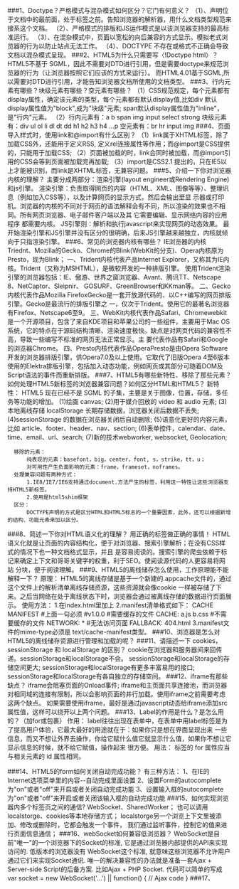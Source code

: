 ###1、Doctype？严格模式与混杂模式如何区分？它门有何意义？
     （1）、声明位于文档中的最前面，处于标签之前。告知浏览器的解析器，用什么文档类型规范来接系这个文档。
     （2）、严格模式的排版和JS运作模式是以该浏览器支持的最高标准运行。
     （3）、在混杂模式中，页面以宽松的向后兼容的方式显示。模拟老式浏览器的行为以防止站点无法工作。
     （4）、DOCTYPE 不存在或格式不正确会导致文档以混杂模式呈现。
###2、HTML5为什么只需要写〈!Doctype html〉？
      HTML5不基于 SGML，因此不需要对DTD进行引用，但是需要doctype来规范浏览器的行为（让浏览器按照它们应该的方式来运行）。
      而HTML4.01基于SGML,所以需要对DTD进行引用，才能告知浏览器文档所使用的文档类型。
###3、行内元素有哪些？块级元素有哪些？空元素有哪些？
     （1）CSS规范规定，每个元素都有display属性，确定该元素的类型，每个元素都有默认display值,比如div
         默认display属性值为"block",成为"块级"元素;  span默认display属性值为"inline"，是"行内"元素。
     （2）行内元素有：a b span img input select strong  块级元素有：div ul ol li dl dt dd h1 h2 
                   h3 h4 ...p    空元素有：br  hr  input  img
###4、页面导入样式时，使用link和@import有什么区别？
     （1）link属于XHTML标签，除了加载CSS外，还能用于定义RSS, 定义rel连接属性等作用；而@import是CSS提供的，只能用于加载CSS;
     （2）页面被加载的时，link会同时被加载，而@import引用的CSS会等到页面被加载完再加载;
     （3）import是CSS2.1 提出的，只在IE5以上才能被识别，而link是XHTML标签，无兼容问题。
###5、介绍一下你对浏览器内核的理解？
      主要分成两部分：渲染引擎(layout engineer或Rendering Engine)和js引擎。
      渲染引擎：负责取得网页的内容（HTML、XML、图像等等）、整理讯息（例如加入CSS等），以及计算网页的显示方式，然后会输出至显
      示器或打印机。浏览器的内核的不同对于网页的语法解释会有不同，所以渲染的效果也不相同。所有网页浏览器、电子邮件客户端以及其
      它需要编辑、显示网络内容的应用程序 都需要内核。
      JS引擎则：解析和执行javascript来实现网页的动态效果。
      最开始渲染引擎和JS引擎并没有区分的很明确，后来JS引擎越来越独立，内核就倾向于只指渲染引擎。
###6、常见的浏览器内核有哪些？
       IE浏览器的内核Triednt、Mozilla的Gecko、Chrome的Blink(WebKit的分支)、Opera内核原为Presto，现为Blink；
       一、Trident内核代表产品Internet Explorer，又称其为IE内核。Trident（又称为MSHTML），是微软开发的一种排版引擎。
          使用Trident渲染引擎的浏览器包括：IE、傲游、世界之窗浏览器、Avant、腾讯TT、Netscape 8、NetCaptor、Sleipnir、
          GOSURF、GreenBrowser和KKman等。
       二、Gecko内核代表作品Mozilla FirefoxGecko是一套开放源代码的、以C++编写的网页排版引擎。Gecko是最流行的排版引擎之
          一，仅次于Trident。使用它的最著名浏览器有Firefox、Netscape6至9。
       三、WebKit内核代表作品Safari、Chromewebkit 是一个开源项目，包含了来自KDE项目和苹果公司的一些组件，主要用于Mac OS
          系统，它的特点在于源码结构清晰、渲染速度极快。缺点是对网页代码的兼容性不高，导致一些编写不标准的网页无法正常显示。主
          要代表作品有Safari和Google的浏览器Chrome。
       四、Presto内核代表作品OperaPresto是由Opera Software开发的浏览器排版引擎，供Opera7.0及以上使用。它取代了旧版Opera
          4至6版本使用的Elektra排版引擎，包括加入动态功能，例如网页或其部分可随着DOM及Script语法的事件而重新排版。
###7、HTML5有哪些新特性、移除了那些元素？如何处理HTML5新标签的浏览器兼容问题？如何区分HTML和HTML5？
      新特性：
      HTML5 现在已经不是 SGML 的子集，主要是关于图像，位置，存储，多任务等功能的增加。
      (1)绘画 canvas;
      (2)用于媒介回放的 video 和 audio 元素;
      (3)本地离线存储 localStorage 长期存储数据，浏览器关闭后数据不丢失;
      (4)sessionStorage 的数据在浏览器关闭后自动删除;
      (5)语意化更好的内容元素，比如 article、footer、header、nav、section;
      (6)表单控件，calendar、date、time、email、url、search;
      (7)新的技术webworker, websocket, Geolocation;
      
      移除的元素：
          纯表现的元素：basefont，big，center，font, s，strike，tt，u；
          对可用性产生负面影响的元素：frame，frameset，noframes。
      处理兼容问题有两种方式：
          1.IE8/IE7/IE6支持通过document.方法产生的标签，利用这一特性让这些浏览器支持HTML5新标签。
          2.使用是html5shim框架
      区分：
          DOCTYPE声明的方式是区分HTML和HTML5标志的一个重要因素，此外，还可以根据新增的结构、功能元素来加以区分。
###8、简述一下你对HTML语义化的理解？
        用正确的标签做正确的事情！
        HTML语义化就是让页面的内容结构化，便于对浏览器、搜索引擎解析；在没有CSS样式的情况下也一种文档格式显示，并且
        是容易阅读的。搜索引擎的爬虫依赖于标记来确定上下文和哥哥关键字的权重，利于SEO。使阅读源代码的人更容易将网站
        分块，便于阅读理解。
###9、HTML5的离线储存怎么使用，工作原理能不能解释一下？
      原理：
         HTML5的离线存储是基于一个新建的.appcache文件的，通过这个文件上的解析清单离线存储资源，这些资源就会像cookie
         一样被存储了下来。之后当网络在处于离线状态下时，浏览器会通过被离线存储的数据进行页面展示。
                使用方法：
          1.在index.html里加上<html manifest="test.manifest">
           2.manifest清单格式如下：
          CACHE MANIFEST
          #上面一句必须
          #v1.0.0
          #需要缓存的文件
          CACHE:
          a.js
          b.css
          #不需要缓存的文件
          NETWORK:
          *
          #无法访问页面
          FALLBACK:
          404.html
          3.manifest文件的mime-type必须是 text/cache-manifest类型。
###10、浏览器是怎么对HTML5的离线储存资源进行管理和加载的呢？
###11、请描述一下 cookies，sessionStorage 和 localStorage 的区别？
        cookie在浏览器和服务器间来回传递。sessionStorage和localStorage不会。
        sessionStorage和localStorage的存储空间更大;
        sessionStorage和localStorage有更多丰富易用的接口;
        sessionStorage和localStorage有各自独立的存储空间。
###12、iframe有那些缺点？
        iframe会阻塞页面的Onload事件;
        iframe和主页面共享连接池，而浏览器对相同域的连接有限制，所以会影响页面的并行加载。使用iframe之前需要考虑这两个缺点。
        如果需要使用iframe，最好是通过javascript动态给iframe添加src属性值，这样可以绕开以上两个问题。
###13、Label的作用是什么？是怎么用的？（加for或包裹）
        作用：
            label往往出现在表单中，在表单中用label标签是为了提高用户体验，它最大最好的用途就在于：如果你只是想在界面呈现出来
            一些信息，而又不想让外界去操作，你给它赋什么值它就显示什么值，如果你不想让它显示信息的时候，就不给它赋值，操作起来
            很方便。
        用法：<label> 标签的 for 属性应当与相关元素的 id 属性相同。
             
             
###14、HTML5的form如何关闭自动完成功能？
        有三种方法：
           1、在IE的Internet选项菜单里的内容--自动完成里面设置
           2、设置Form的autocomplete为"on"或者"off"来开启或者关闭自动完成功能
           3、设置输入框的autocomplete为"on"或者"off"来开启或者关闭该输入框的自动完成功能
###15、如何实现浏览器内多个标签页之间的通信?
         WebSocket、SharedWorker；
         也可以调用localstorge、cookies等本地存储方式；
         localstorge另一个浏览上下文里被添加、修改或删除时，它都会触发一个事件，
         我们通过监听事件，控制它的值来进行页面信息通信；
###16、webSocket如何兼容低浏览器？
         WebSocket是目前"唯一"的一个浏览器下的Socket的标准, 它是通过浏览器内部提供的API来实现访问的. 低版本的浏览器没有
         WebSocket这个标准, 就意味这些浏览器不允许用户通过它们来实现Socket通讯. 唯一的解决兼容性的办法就是准备一套Ajax 
         + Server-side Script的后备方案. 比如Ajax + PHP Socket.
         代码可以简单的写成
          var socket = new WebSocket('...') || function() {
          	// Ajax code
          }
###17、
      
       
       
